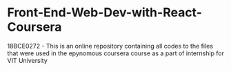 # Front-End-Web-Dev-with-React-Coursera
18BCE0272 - This is an online repository containing all codes to the files that were used in the epynomous coursera course as a part of internship for VIT University
